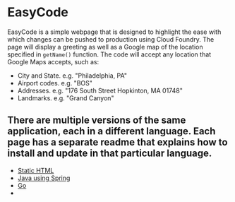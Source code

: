 EasyCode
=

EasyCode is a simple webpage that is designed to highlight the ease with which changes can be pushed to production using Cloud Foundry. 
The page will display a greeting as well as a Google map of the location specified in `getName()` function. The code 
will accept any location that Google Maps accepts, such as:

*	City and State. e.g. "Philadelphia, PA"
*	Airport codes. e.g. "BOS"
*	Addresses. e.g. "176 South Street Hopkinton, MA 01748"
*	Landmarks. e.g. "Grand Canyon"

There are multiple versions of the same application, each in a different language. Each page has a separate readme that explains how to install and update in that particular language.
-
* [Static HTML](https://github.com/seethedata/easycode/html)
* [Java using Spring](https://github.com/seethedata/easycode/java)
* [Go](https://github.com/seethedata/easycode/go)
* 
